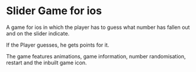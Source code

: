 # Slider Game for ios

A game for ios in which the player has to guess what number has fallen out and on the slider indicate.

If the Player guesses, he gets points for it. 

The game features animations, game information, number randomisation, restart and the inbuilt game icon.


